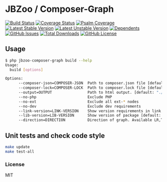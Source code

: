 # JBZoo / Composer-Graph

[![Build Status](https://travis-ci.org/JBZoo/Composer-Graph.svg?branch=master)](https://travis-ci.org/JBZoo/Composer-Graph)    [![Coverage Status](https://coveralls.io/repos/JBZoo/Composer-Graph/badge.svg)](https://coveralls.io/github/JBZoo/Composer-Graph?branch=master)    [![Psalm Coverage](https://shepherd.dev/github/JBZoo/Composer-Graph/coverage.svg)](https://shepherd.dev/github/JBZoo/Composer-Graph)    
[![Latest Stable Version](https://poser.pugx.org/JBZoo/Composer-Graph/v)](https://packagist.org/packages/JBZoo/Composer-Graph)    [![Latest Unstable Version](https://poser.pugx.org/JBZoo/Composer-Graph/v/unstable)](https://packagist.org/packages/JBZoo/Composer-Graph)    [![Dependents](https://poser.pugx.org/JBZoo/Composer-Graph/dependents)](https://packagist.org/packages/JBZoo/Composer-Graph/dependents?order_by=downloads)    [![GitHub Issues](https://img.shields.io/github/issues/JBZoo/Composer-Graph)](https://github.com/JBZoo/Composer-Graph/issues)    [![Total Downloads](https://poser.pugx.org/JBZoo/Composer-Graph/downloads)](https://packagist.org/packages/JBZoo/Composer-Graph/stats)    [![GitHub License](https://img.shields.io/github/license/JBZoo/Composer-Graph)](https://github.com/JBZoo/Composer-Graph/blob/master/LICENSE)


## Usage

```bash
$ php jbzoo-composer-graph build --help
Usage:
  build [options]

Options:
      --composer-json=COMPOSER-JSON  Path to composer.json file [default: "./composer.json"]
      --composer-lock=COMPOSER-LOCK  Path to composer.lock file [default: "./composer.lock"]
      --output=OUTPUT                Path to html output. [default: "./build/jbzoo-composer-graph.html"]
      --no-php                       Exclude PHP
      --no-ext                       Exclude all ext-* nodes
      --no-dev                       Exclude dev requirements
      --link-version=LINK-VERSION    Show version requirements in link [default: "true"]
      --lib-version=LIB-VERSION      Show version of package [default: "true"]
      --direction=DIRECTION          Direction of graph. Available LR,TB,BT,RL [default: "LR"]
```


## Unit tests and check code style
```sh
make update
make test-all
```


### License
MIT
